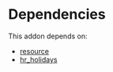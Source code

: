 # Dependencies

This addon depends on:

- [resource](https://github.com/bringout/oca-ocb-core)
- [hr_holidays](https://github.com/bringout/oca-ocb-hr)
